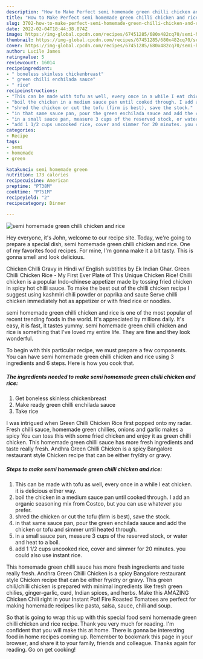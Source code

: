```yaml
---
description: "How to Make Perfect semi homemade green chilli chicken and rice"
title: "How to Make Perfect semi homemade green chilli chicken and rice"
slug: 3702-how-to-make-perfect-semi-homemade-green-chilli-chicken-and-rice
date: 2022-02-04T18:44:38.074Z
image: https://img-global.cpcdn.com/recipes/67451285/680x482cq70/semi-homemade-green-chilli-chicken-and-rice-recipe-main-photo.jpg
thumbnail: https://img-global.cpcdn.com/recipes/67451285/680x482cq70/semi-homemade-green-chilli-chicken-and-rice-recipe-main-photo.jpg
cover: https://img-global.cpcdn.com/recipes/67451285/680x482cq70/semi-homemade-green-chilli-chicken-and-rice-recipe-main-photo.jpg
author: Lucile James
ratingvalue: 5
reviewcount: 16014
recipeingredient:
- " boneless skinless chickenbreast"
- " green chilli enchilada sauce"
- " rice"
recipeinstructions:
- "This can be made with tofu as well, every once in a while I eat chicken. it is delicious either way."
- "boil the chicken in a medium sauce pan until cooked through. I add an organic seasoning mix from Costco, but you can use whatever you prefer."
- "shred the chicken or cut the tofu (firm is best), save the stock."
- "in that same sauce pan, pour the green enchilada sauce and add the chicken or tofu and simmer until heated through."
- "in a small sauce pan, measure 3 cups of the reserved stock, or water and heat to a boil."
- "add 1 1/2 cups uncooked rice, cover and simmer for 20 minutes. you could also use instant rice."
categories:
- Recipe
tags:
- semi
- homemade
- green

katakunci: semi homemade green 
nutrition: 173 calories
recipecuisine: American
preptime: "PT38M"
cooktime: "PT51M"
recipeyield: "2"
recipecategory: Dinner

---
```



![semi homemade green chilli chicken and rice](https://img-global.cpcdn.com/recipes/67451285/680x482cq70/semi-homemade-green-chilli-chicken-and-rice-recipe-main-photo.jpg)

Hey everyone, it's John, welcome to our recipe site. Today, we're going to prepare a special dish, semi homemade green chilli chicken and rice. One of my favorites food recipes. For mine, I'm gonna make it a bit tasty. This is gonna smell and look delicious.

Chicken Chilli Gravy in Hindi w/ English subtitles by Ek Indian Ghar. Green Chilli Chicken Rice - My First Ever Plate of This Unique Chicken Rice! Chilli chicken is a popular Indo-chinese appetizer made by tossing fried chicken in spicy hot chilli sauce. To make the best out of the chilli chicken recipe I suggest using kashmiri chili powder or paprika and saute Serve chilli chicken immediately hot as appetizer or with fried rice or noodles.

semi homemade green chilli chicken and rice is one of the most popular of recent trending foods in the world. It's appreciated by millions daily. It's easy, it is fast, it tastes yummy. semi homemade green chilli chicken and rice is something that I've loved my entire life. They are fine and they look wonderful.


To begin with this particular recipe, we must prepare a few components. You can have semi homemade green chilli chicken and rice using 3 ingredients and 6 steps. Here is how you cook that.

<!--inarticleads1-->

##### The ingredients needed to make semi homemade green chilli chicken and rice:

1. Get  boneless skinless chickenbreast
1. Make ready  green chilli enchilada sauce
1. Take  rice


I was intrigued when Green Chilli Chicken Rice first popped onto my radar. Fresh chilli sauce, homemade green chillies, onions and garlic makes a spicy You can toss this with some fried chicken and enjoy it as green chilli chicken. This homemade green chilli sauce has more fresh ingredients and taste really fresh. Andhra Green Chilli Chicken is a spicy Bangalore restaurant style Chicken recipe that can be either fry/dry or gravy. 

<!--inarticleads2-->

##### Steps to make semi homemade green chilli chicken and rice:

1. This can be made with tofu as well, every once in a while I eat chicken. it is delicious either way.
1. boil the chicken in a medium sauce pan until cooked through. I add an organic seasoning mix from Costco, but you can use whatever you prefer.
1. shred the chicken or cut the tofu (firm is best), save the stock.
1. in that same sauce pan, pour the green enchilada sauce and add the chicken or tofu and simmer until heated through.
1. in a small sauce pan, measure 3 cups of the reserved stock, or water and heat to a boil.
1. add 1 1/2 cups uncooked rice, cover and simmer for 20 minutes. you could also use instant rice.


This homemade green chilli sauce has more fresh ingredients and taste really fresh. Andhra Green Chilli Chicken is a spicy Bangalore restaurant style Chicken recipe that can be either fry/dry or gravy. This green chili/chilli chicken is prepared with minimal ingredients like fresh green chilies, ginger-garlic, curd, Indian spices, and herbs. Make this AMAZING Chicken Chili right in your Instant Pot! Fire Roasted Tomatoes are perfect for making homemade recipes like pasta, salsa, sauce, chili and soup. 

So that is going to wrap this up with this special food semi homemade green chilli chicken and rice recipe. Thank you very much for reading. I'm confident that you will make this at home. There is gonna be interesting food in home recipes coming up. Remember to bookmark this page in your browser, and share it to your family, friends and colleague. Thanks again for reading. Go on get cooking!
